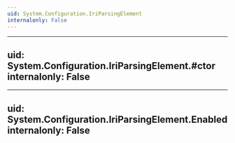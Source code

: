 ```yaml
---
uid: System.Configuration.IriParsingElement
internalonly: False
---
```


---
uid: System.Configuration.IriParsingElement.#ctor
internalonly: False
---

---
uid: System.Configuration.IriParsingElement.Enabled
internalonly: False
---
